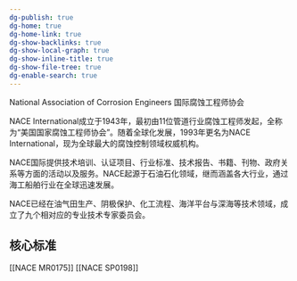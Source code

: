 ```yaml
---
dg-publish: true
dg-home: true
dg-home-link: true
dg-show-backlinks: true
dg-show-local-graph: true
dg-show-inline-title: true
dg-show-file-tree: true
dg-enable-search: true
---
```

N​​ational ​​A​​ssociation of ​​C​​orrosion ​​E​​ngineers
国际腐蚀工程师协会

NACE International成立于1943年，最初由11位管道行业腐蚀工程师发起，全称为“美国国家腐蚀工程师协会”。随着全球化发展，1993年更名为​​NACE International​​，现为全球最大的腐蚀控制领域权威机构。

NACE国际提供技术培训、认证项目、行业标准、技术报告、书籍、刊物、政府关系等方面的活动以及服务。NACE起源于石油石化领域，继而涵盖各大行业，通过海工船舶行业在全球迅速发展。

NACE已经在油气田生产、阴极保护、化工流程、海洋平台与深海等技术领域，成立了九个相对应的专业技术专家委员会。

## 核心标准

[[NACE MR0175]] 
[[NACE SP0198​]]


